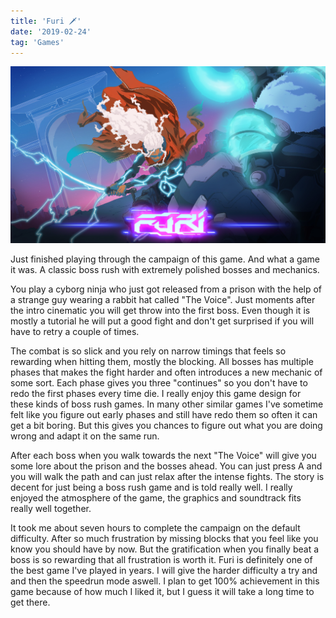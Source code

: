 ```yaml
---
title: 'Furi 🗡️'
date: '2019-02-24'
tag: 'Games'
---
```


<img src="./KeyArt_Furi.jpg" />

Just finished playing through the campaign of this game. And what a game it was. A classic boss rush with extremely polished bosses and mechanics.

You play a cyborg ninja who just got released from a prison with the help of a strange guy wearing a rabbit hat called "The Voice".
Just moments after the intro cinematic you will get throw into the first boss. Even though it is mostly a tutorial he will put a good fight and don't get surprised if you will have to retry a couple of times.

The combat is so slick and you rely on narrow timings that feels so rewarding when hitting them, mostly the blocking.
All bosses has multiple phases that makes the fight harder and often introduces a new mechanic of some sort. Each phase gives you three "continues" so you don't have to redo the first phases every time die. I really enjoy this game design for these kinds of boss rush games. In many other similar games I've sometime felt like you figure out early phases and still have redo them so often it can get a bit boring. But this gives you chances to figure out what you are doing wrong and adapt it on the same run.

After each boss when you walk towards the next "The Voice" will give you some lore about the prison and the bosses ahead. You can just press A and you will walk the path and can just relax after the intense fights. The story is decent for just being a boss rush game and is told really well. I really enjoyed the atmosphere of the game, the graphics and soundtrack fits really well together.

It took me about seven hours to complete the campaign on the default difficulty. After so much frustration by missing blocks that you feel like you know you should have by now. But the gratification when you finally beat a boss is so rewarding that all frustration is worth it.
Furi is definitely one of the best game I've played in years. I will give the harder difficulty a try and and then the speedrun mode aswell. I plan to get 100% achievement in this game because of how much I liked it, but I guess it will take a long time to get there.
